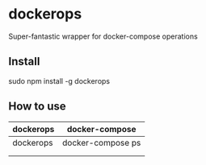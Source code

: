 # dockerops
Super-fantastic wrapper for docker-compose operations

## Install
sudo npm install -g dockerops

## How to use

|   dockerops   |   docker-compose      |
|---------------|-----------------------|
|   dockerops   |   docker-compose ps   |
|   |   |
|   |   |


